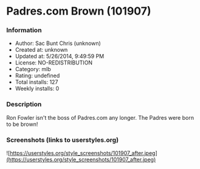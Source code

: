# Padres.com Brown (101907)

### Information
- Author: Sac Bunt Chris (unknown)
- Created at: unknown
- Updated at: 5/26/2014, 9:49:59 PM
- License: NO-REDISTRIBUTION
- Category: mlb
- Rating: undefined
- Total installs: 127
- Weekly installs: 0


### Description
Ron Fowler isn't the boss of Padres.com any longer. The Padres were born to be brown!


### Screenshots (links to userstyles.org)
![https://userstyles.org/style_screenshots/101907_after.jpeg](https://userstyles.org/style_screenshots/101907_after.jpeg)



